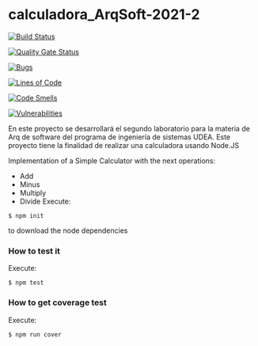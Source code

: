 # calculadora_ArqSoft-2021-2

[![Build Status](https://app.travis-ci.com/AlejandroCristM/calculadora_ArqSoft.svg?branch=main)](https://app.travis-ci.com/AlejandroCristM/calculadora_ArqSoft)

[![Quality Gate Status](https://sonarcloud.io/api/project_badges/measure?project=AlejandroCristM_calculadora_ArqSoft&metric=alert_status)](https://sonarcloud.io/summary/new_code?id=AlejandroCristM_calculadora_ArqSoft)

[![Bugs](https://sonarcloud.io/api/project_badges/measure?project=AlejandroCristM_calculadora_ArqSoft&metric=bugs)](https://sonarcloud.io/summary/new_code?id=AlejandroCristM_calculadora_ArqSoft)

[![Lines of Code](https://sonarcloud.io/api/project_badges/measure?project=AlejandroCristM_calculadora_ArqSoft&metric=ncloc)](https://sonarcloud.io/summary/new_code?id=AlejandroCristM_calculadora_ArqSoft)

[![Code Smells](https://sonarcloud.io/api/project_badges/measure?project=AlejandroCristM_calculadora_ArqSoft&metric=code_smells)](https://sonarcloud.io/summary/new_code?id=AlejandroCristM_calculadora_ArqSoft)

[![Vulnerabilities](https://sonarcloud.io/api/project_badges/measure?project=AlejandroCristM_calculadora_ArqSoft&metric=vulnerabilities)](https://sonarcloud.io/summary/new_code?id=AlejandroCristM_calculadora_ArqSoft)

En este proyecto se desarrollará el segundo laboratorio para la materia de Arq de software del programa de ingeniería de sistemas UDEA. Este proyecto tiene la finalidad de realizar una calculadora usando Node.JS

Implementation of a Simple Calculator with the next operations:

* Add
* Minus
* Multiply
* Divide
Execute:

```shell
$ npm init
```
to download the node dependencies

### How to test it

Execute:

```shell
$ npm test
```

### How to get coverage test

Execute:

```shell
$ npm run cover
```
